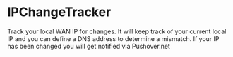 # IPChangeTracker
Track your local WAN IP for changes. It will keep track of your current local IP and you can define a DNS address to determine a mismatch. If your IP has been changed you will get notified via Pushover.net
